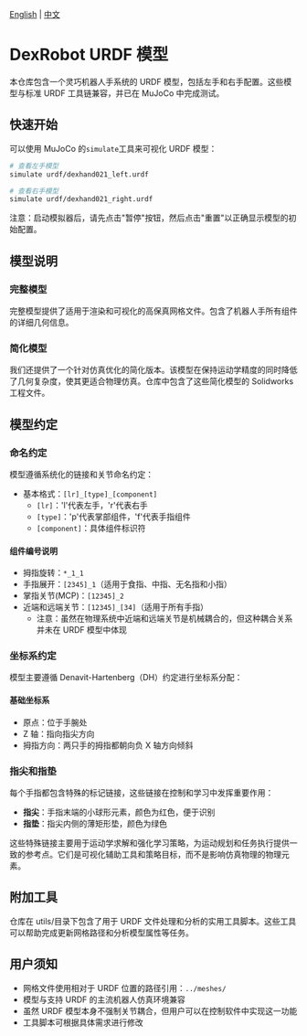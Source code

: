 [English](README.md) | [中文](README_zh.md)

# DexRobot URDF 模型

本仓库包含一个灵巧机器人手系统的 URDF 模型，包括左手和右手配置。这些模型与标准 URDF 工具链兼容，并已在 MuJoCo 中完成测试。

## 快速开始

可以使用 MuJoCo 的`simulate`工具来可视化 URDF 模型：

```bash
# 查看左手模型
simulate urdf/dexhand021_left.urdf

# 查看右手模型
simulate urdf/dexhand021_right.urdf
```

注意：启动模拟器后，请先点击"暂停"按钮，然后点击"重置"以正确显示模型的初始配置。

## 模型说明

### 完整模型

完整模型提供了适用于渲染和可视化的高保真网格文件。包含了机器人手所有组件的详细几何信息。

### 简化模型

我们还提供了一个针对仿真优化的简化版本。该模型在保持运动学精度的同时降低了几何复杂度，使其更适合物理仿真。仓库中包含了这些简化模型的 Solidworks 工程文件。

## 模型约定

### 命名约定

模型遵循系统化的链接和关节命名约定：

- 基本格式：`[lr]_[type]_[component]`
  - `[lr]`：'l'代表左手，'r'代表右手
  - `[type]`：'p'代表掌部组件，'f'代表手指组件
  - `[component]`：具体组件标识符

#### 组件编号说明

- 拇指旋转：`*_1_1`
- 手指展开：`[2345]_1`（适用于食指、中指、无名指和小指）
- 掌指关节(MCP)：`[12345]_2`
- 近端和远端关节：`[12345]_[34]`（适用于所有手指）
  - 注意：虽然在物理系统中近端和远端关节是机械耦合的，但这种耦合关系并未在 URDF 模型中体现

### 坐标系约定

模型主要遵循 Denavit-Hartenberg（DH）约定进行坐标系分配：

#### 基础坐标系

- 原点：位于手腕处
- Z 轴：指向指尖方向
- 拇指方向：两只手的拇指都朝向负 X 轴方向倾斜

### 指尖和指垫

每个手指都包含特殊的标记链接，这些链接在控制和学习中发挥重要作用：

- **指尖**：手指末端的小球形元素，颜色为红色，便于识别
- **指垫**：指尖内侧的薄矩形垫，颜色为绿色
   
这些特殊链接主要用于运动学求解和强化学习策略，为运动规划和任务执行提供一致的参考点。它们是可视化辅助工具和策略目标，而不是影响仿真物理的物理元素。

## 附加工具

仓库在 utils/目录下包含了用于 URDF 文件处理和分析的实用工具脚本。这些工具可以帮助完成更新网格路径和分析模型属性等任务。

## 用户须知

- 网格文件使用相对于 URDF 位置的路径引用：`../meshes/`
- 模型与支持 URDF 的主流机器人仿真环境兼容
- 虽然 URDF 模型本身不强制关节耦合，但用户可以在控制软件中实现这一功能
- 工具脚本可根据具体需求进行修改
